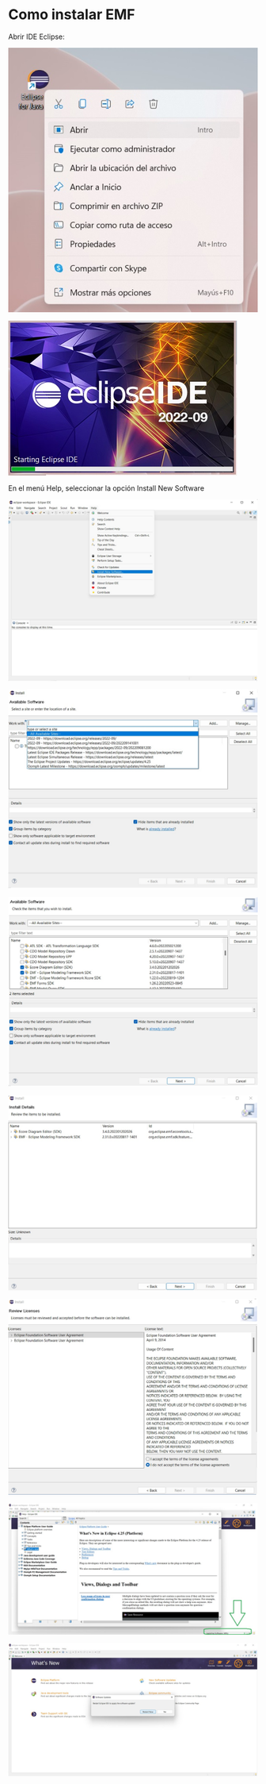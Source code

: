 # Como instalar EMF

Abrir IDE Eclipse: 

![Instalación EMF](/images/3.jpg)

![Instalación EMF](/images/4.jpg)

En el menú Help, seleccionar la opción Install New Software

![Instalación EMF](/images/5.jpg)

![Instalación EMF](/images/6.jpg)

![Instalación EMF](/images/7.jpg)

![Instalación EMF](/images/8.jpg)

![Instalación EMF](/images/9.jpg)

![Instalación EMF](/images/10.jpg)

![Instalación EMF](/images/11.jpg)
